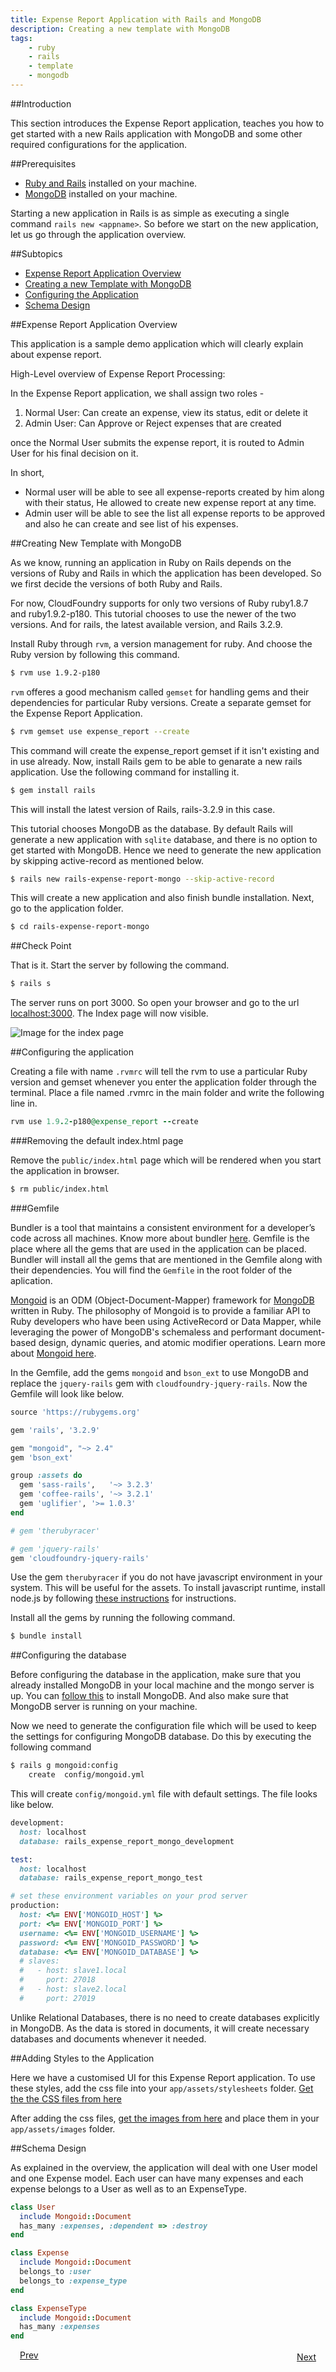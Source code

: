 ```yaml
---
title: Expense Report Application with Rails and MongoDB
description: Creating a new template with MongoDB
tags:
    - ruby
    - rails
    - template
    - mongodb
---
```


##Introduction

This section introduces the Expense Report application, teaches you how to get started with a new Rails application with MongoDB and some other required configurations  for the application.

##Prerequisites

+ [Ruby and Rails](http://docs.cloudfoundry.com/frameworks/ruby/installing-ruby.html) installed on your machine.
+ [MongoDB](http://www.mongodb.org/display/DOCS/Quickstart) installed on your machine.

Starting a new application in Rails is as simple as executing a single command `rails new <appname>`. So before we start on the new application, let us go through the application overview.

##Subtopics

+ [Expense Report Application Overview](#expense-report-application-overview)
+ [Creating a new Template with MongoDB](#creating-new-template-with-mongodb)
+ [Configuring the Application](#configuring-the-application)
+ [Schema Design](#schema-design)

##Expense Report Application Overview

This application is a sample demo application which will clearly explain about expense report.

High-Level overview of Expense Report Processing:

In the Expense Report application, we shall assign two roles -

1. Normal User: Can create an expense, view its status, edit or delete it
2. Admin User: Can Approve or Reject expenses that are created

once the Normal User submits the expense report, it is routed to Admin User for his final decision on it.

In short,

+ Normal user will be able to see all expense-reports created by him along with their status, He allowed to create new expense report at any time.
+ Admin user will be able to see the list all expense reports to be approved and also he can create and see list of his expenses.

##Creating New Template with MongoDB

As we know, running an application in Ruby on Rails depends on the versions of Ruby and Rails in which the application has been developed. So we first decide the versions of both Ruby and Rails.

For now, CloudFoundry supports for only two versions of Ruby ruby1.8.7 and ruby1.9.2-p180. This tutorial chooses to use the newer of the two versions. And for rails, the latest available version, and Rails 3.2.9.

Install Ruby through `rvm`, a version management for ruby. And choose the Ruby version by following this command.

```bash
$ rvm use 1.9.2-p180
```

`rvm` offeres a good mechanism called `gemset` for handling gems and their dependencies for particular Ruby versions. Create a separate gemset for the Expense Report Application.

```bash
$ rvm gemset use expense_report --create
```

This command will create the expense_report gemset if it isn't existing and in use already. Now, install Rails gem to be able to genarate a new rails application. Use the following command for installing it.

```bash
$ gem install rails
```
This will install the latest version of Rails, rails-3.2.9 in this case.

This tutorial chooses MongoDB as the database. By default Rails will generate a new application with `sqlite` database, and there is no option to get started with MongoDB. Hence we need to generate the new application by skipping active-record as mentioned below.

```bash
$ rails new rails-expense-report-mongo --skip-active-record
```

This will create a new application and also finish bundle installation. Next, go to the application folder.

```bash
$ cd rails-expense-report-mongo
```

##Check Point

That is it. Start the server by following the command.

```bash
$ rails s
```

The server runs on port 3000. So open your browser and go to the url [localhost:3000](http://localhost:3000). The Index page will now visible.

![Image for the index page](/images/screenshots/rails/mongodb/rails-new-template-with-postgres/rails-welcome.png)

##Configuring the application

Creating a file with name `.rvmrc` will tell the rvm to use a particular Ruby version and gemset whenever you enter the application folder through the terminal. Place a file named .rvmrc in the main folder and write the following line in.

```ruby
rvm use 1.9.2-p180@expense_report --create
```

###Removing the default index.html page

Remove the `public/index.html` page which will be rendered when you start the application in browser.

```bash
$ rm public/index.html
```

###Gemfile

Bundler is a tool that maintains a consistent environment for a developer’s code across all machines. Know more about bundler [here](http://gembundler.com/).  Gemfile is the place where all the gems that are used in the application can be placed. Bundler will install all the gems that are mentioned in the Gemfile along with their dependencies. You will find the `Gemfile` in the root folder of the aplication.

[Mongoid](https://github.com/mongoid/mongoid) is an ODM (Object-Document-Mapper) framework for [MongoDB](http://www.mongodb.org/) written in Ruby. The philosophy of Mongoid is to provide a familiar API to Ruby developers who have been using ActiveRecord or Data Mapper, while leveraging the power of MongoDB's schemaless and performant document-based design, dynamic queries, and atomic modifier operations. Learn more about [Mongoid here](http://mongoid.org/en/mongoid/).

In the Gemfile, add the gems `mongoid` and `bson_ext` to use MongoDB and replace the `jquery-rails` gem with `cloudfoundry-jquery-rails`. Now the Gemfile will look like below.

```ruby
source 'https://rubygems.org'

gem 'rails', '3.2.9'

gem "mongoid", "~> 2.4"
gem 'bson_ext'

group :assets do
  gem 'sass-rails',   '~> 3.2.3'
  gem 'coffee-rails', '~> 3.2.1'
  gem 'uglifier', '>= 1.0.3'
end

# gem 'therubyracer'

# gem 'jquery-rails'
gem 'cloudfoundry-jquery-rails'
```

Use the gem `therubyracer` if you do not have javascript environment in your system. This will be useful for the assets. To install javascript runtime, install node.js by following [these instructions](http://howtonode.org/how-to-install-nodejs) for instructions.

Install all the gems by running the following command.

```bash
$ bundle install
```

##Configuring the database

Before configuring the database in the application, make sure that you already installed MongoDB in your local machine and the mongo server is up. You can [follow this](http://www.mongodb.org/display/DOCS/Quickstart) to install MongoDB. And also make sure that MongoDB server is running on your machine.

Now we need to generate the configuration file which will be used to keep the settings for configuring MongoDB database. Do this by executing the following command

```bash
$ rails g mongoid:config
    create  config/mongoid.yml
```

This will create `config/mongoid.yml` file with default settings. The file looks like below.

```ruby
development:
  host: localhost
  database: rails_expense_report_mongo_development

test:
  host: localhost
  database: rails_expense_report_mongo_test

# set these environment variables on your prod server
production:
  host: <%= ENV['MONGOID_HOST'] %>
  port: <%= ENV['MONGOID_PORT'] %>
  username: <%= ENV['MONGOID_USERNAME'] %>
  password: <%= ENV['MONGOID_PASSWORD'] %>
  database: <%= ENV['MONGOID_DATABASE'] %>
  # slaves:
  #   - host: slave1.local
  #     port: 27018
  #   - host: slave2.local
  #     port: 27019
```

Unlike Relational Databases, there is no need to create databases explicitly in MongoDB. As the data is stored in documents, it will create necessary databases and documents whenever it needed.

##Adding Styles to the Application

Here we have a customised UI for this Expense Report application. To use these styles, add the css file into your `app/assets/stylesheets` folder. [Get the the CSS files from here](/rails-code/stylesheets.zip)

After adding the css files, [get the images from here](/rails-code/ui-images.zip) and place them in your `app/assets/images` folder.

##Schema Design

As explained in the overview, the application will deal with one User model and one Expense model. Each user can have many expenses and each expense belongs to a User as well as to an ExpenseType.

```ruby
class User
  include Mongoid::Document
  has_many :expenses, :dependent => :destroy
end

class Expense
  include Mongoid::Document
  belongs_to :user
  belongs_to :expense_type
end

class ExpenseType
  include Mongoid::Document
  has_many :expenses
end
```

<a class="button-plain" style="padding: 3px 15px;" href="/ruby/rails-tutorial/mongodb/rails-getting-started.html">Prev</a>  <a class="button-plain" style="padding: 3px 15px; float: right;" href="/ruby/rails-tutorial/mongodb/rails-user-login.html">Next</a>

